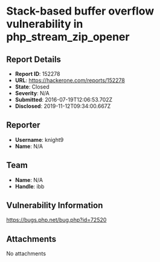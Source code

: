 # Stack-based buffer overflow vulnerability in php_stream_zip_opener

## Report Details
- **Report ID**: 152278
- **URL**: https://hackerone.com/reports/152278
- **State**: Closed
- **Severity**: N/A
- **Submitted**: 2016-07-19T12:06:53.702Z
- **Disclosed**: 2019-11-12T09:34:00.667Z

## Reporter
- **Username**: knight9
- **Name**: N/A

## Team
- **Name**: N/A
- **Handle**: ibb

## Vulnerability Information
https://bugs.php.net/bug.php?id=72520

## Attachments
No attachments
